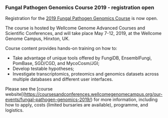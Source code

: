 ### Fungal Pathogen Genomics Course 2019 - registration open
<!-- pombase_flags: frontpage -->

Registration for the 
[2019 Fungal Pathogen Genomics Course](https://coursesandconferences.wellcomegenomecampus.org/our-events/fungal-pathogen-genomics-2019/)
is now open. 

The course is hosted by Wellcome Genome Advanced Courses and
Scientific Conferences, and will take place May 7-12, 2019, at the
Wellcome Genome Campus, Hinxton, UK.

Course content provides hands-on training on how to:

- Take advantage of unique tools offered by FungiDB, EnsemblFungi,
  PomBase, SGD/CGD, and MycoCosm/JGI;
- Develop testable hypotheses;
- Investigate transcriptomics, proteomics and genomics datasets across
multiple databases and different user interfaces.

Please see the [course website[(https://coursesandconferences.wellcomegenomecampus.org/our-events/fungal-pathogen-genomics-2019/)
for more information, including how to apply, costs (limited bursaries
are available), programme, and logistics.
